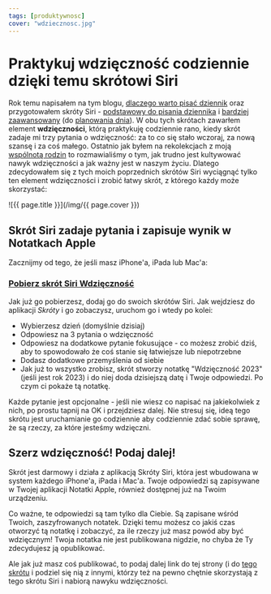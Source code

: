 ```yaml
---
tags: [produktywnosc]
cover: "wdziecznosc.jpg"
---
```


# Praktykuj wdzięczność codziennie dzięki temu skrótowi Siri

Rok temu napisałem na tym blogu, [dlaczego warto pisać dziennik](/codziennik) oraz przygotowałem skróty Siri - [podstawowy do pisania dziennika](/dziennika) i [bardziej zaawansowany](/planowanie) (do [planowania dnia](/zaplanuj)). W obu tych skrótach zawarłem element **wdzięczności**, którą praktykuję codziennie rano, kiedy skrót zadaje mi trzy pytania o wdzięczność: za to co się stało wczoraj, za nową szansę i za coś małego. Ostatnio jak byłem na rekolekcjach z moją [wspólnotą rodzin](https://gdynia.franciszkanie.pl/grupy-ga/wspolnota-rodzin-sw-maksymiliana-gdynia/) to rozmawialiśmy o tym, jak trudno jest kultywować nawyk wdzięczności a jak ważny jest w naszym życiu. Dlatego zdecydowałem się z tych moich poprzednich skrótów Siri wyciągnąć tylko ten element wdzięczności i zrobić łatwy skrót, z którego każdy może skorzystać:

<!--More-->

![{{ page.title }}](/img/{{ page.cover }})

## Skrót Siri zadaje pytania i zapisuje wynik w Notatkach Apple

Zacznijmy od tego, że jeśli masz iPhone'a, iPada lub Mac'a:

### [Pobierz skrót Siri Wdzięczność][w]

Jak już go pobierzesz, dodaj go do swoich skrótów Siri. Jak wejdziesz do aplikacji *Skróty* i go zobaczysz, uruchom go i wtedy po kolei:

- Wybierzesz dzień (domyślnie dzisiaj)
- Odpowiesz na 3 pytania o wdzięczność
- Odpowiesz na dodatkowe pytanie fokusujące - co możesz zrobić dziś, aby to spowodowało że coś stanie się łatwiejsze lub niepotrzebne
- Dodasz dodatkowe przemyślenia od siebie
- Jak już to wszystko zrobisz, skrót stworzy notatkę "Wdzięczność 2023" (jeśli jest rok 2023) i do niej doda dzisiejszą datę i Twoje odpowiedzi. Po czym ci pokaże tą notatkę.

Każde pytanie jest opcjonalne - jeśli nie wiesz co napisać na jakiekolwiek z nich, po prostu tapnij na OK i przejdziesz dalej. Nie stresuj się, ideą tego skrótu jest uruchamianie go codziennie aby codziennie zdać sobie sprawę, że są rzeczy, za które jesteśmy wdzięczni.

## Szerz wdzięczność! Podaj dalej!

Skrót jest darmowy i działa z aplikacją Skróty Siri, która jest wbudowana w system każdego iPhone'a, iPada i Mac'a. Twoje odpowiedzi są zapisywane w Twojej aplikacji Notatki Apple, również dostępnej już na Twoim urządzeniu.

Co ważne, te odpowiedzi są tam tylko dla Ciebie. Są zapisane wśród Twoich, zaszyfrowanych notatek. Dzięki temu możesz co jakiś czas otworzyć tą notatkę i zobaczyć, za ile rzeczy już masz powód aby być wdzięcznym! Twoja notatka nie jest publikowana nigdzie, no chyba że Ty zdecydujesz ją opublikować.

Ale jak już masz coś publikować, to podaj dalej link do tej strony (i do [tego skrótu][w] i podziel się nią z innymi, którzy też na pewno chętnie skorzystają z tego skrótu Siri i nabiorą nawyku wdzięczności.

[w]: https://www.icloud.com/shortcuts/5c514b3c73bf4fffa572c045beb3b3f4

[n]: https://michael.gratis/nozbe_pl
[np]: https://michael.gratis/nozbepersonal_pl